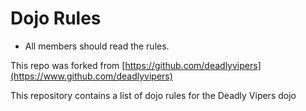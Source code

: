 Dojo Rules
==========
* All members should read the rules.

This repo was forked from [https://github.com/deadlyvipers](https://www.github.com/deadlyvipers)

This repository contains a list of dojo rules for the Deadly Vipers dojo

